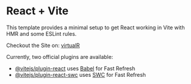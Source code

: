 # React + Vite

This template provides a minimal setup to get React working in Vite with HMR and some ESLint rules.

Checkout the Site on: [virtualR](virtualr-mocha-two.vercel.app)

Currently, two official plugins are available:

- [@vitejs/plugin-react](https://github.com/vitejs/vite-plugin-react/blob/main/packages/plugin-react/README.md) uses [Babel](https://babeljs.io/) for Fast Refresh
- [@vitejs/plugin-react-swc](https://github.com/vitejs/vite-plugin-react-swc) uses [SWC](https://swc.rs/) for Fast Refresh
